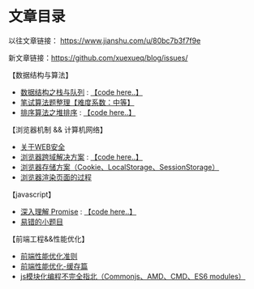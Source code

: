# 文章目录

以往文章链接： <https://www.jianshu.com/u/80bc7b3f7f9e>

新文章链接：<https://github.com/xuexueq/blog/issues/>

【数据结构与算法】
* [数据结构之栈与队列](https://github.com/xuexueq/blog/issues/2) :  [【code here..】](https://github.com/xuexueq/blog/blob/master/js/stack%26%26queue.js)
* [笔试算法题整理【难度系数：中等】](https://github.com/xuexueq/blog/issues/10)
* [排序算法之堆排序](https://github.com/xuexueq/blog/issues/13) : [【code here..】](https://github.com/xuexueq/blog/blob/master/js/heapSort.js)

【浏览器机制 && 计算机网络】
* [关于WEB安全](https://github.com/xuexueq/blog/issues/9)
* [浏览器跨域解决方案](https://github.com/xuexueq/blog/issues/8) : [【code here..】](https://github.com/xuexueq/blog/blob/master/js/jsonp.js)
* [浏览器存储方案（Cookie、LocalStorage、SessionStorage）](https://github.com/xuexueq/blog/issues/5)
* [浏览器渲染页面的过程](https://github.com/xuexueq/blog/issues/12)

【javascript】
* [深入理解 Promise](https://github.com/xuexueq/blog/issues/7) : [【code here..】](https://github.com/xuexueq/blog/blob/master/js/promise.js)
* [易错的小题目](https://github.com/xuexueq/blog/issues/11)

【前端工程&&性能优化】
* [前端性能优化准则](https://github.com/xuexueq/blog/issues/6)
* [前端性能优化-缓存篇](https://github.com/xuexueq/blog/issues/4)
* [js模块化编程不完全指北（Commonjs、AMD、CMD、ES6 modules）](https://github.com/xuexueq/blog/issues/3)
